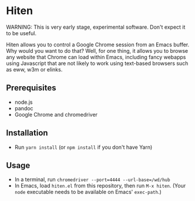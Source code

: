 # Hiten

WARNING: This is very early stage, experimental software. Don't expect
it to be useful.

Hiten allows you to control a Google Chrome session from an Emacs
buffer. Why would you want to do that? Well, for one thing, it allows
you to browse any website that Chrome can load within Emacs, including
fancy webapps using Javascript that are not likely to work using
text-based browsers such as eww, w3m or elinks.

## Prerequisites
* node.js
* pandoc
* Google Chrome and chromedriver

## Installation
* Run `yarn install` (or `npm install` if you don't have Yarn)

## Usage
* In a terminal, run `chromedriver --port=4444 --url-base=/wd/hub`
* In Emacs, load `hiten.el` from this repository, then run `M-x
  hiten`. (Your `node` executable needs to be available on Emacs'
  `exec-path`.)
